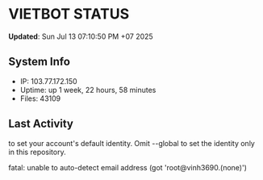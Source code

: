 # VIETBOT STATUS
**Updated**: Sun Jul 13 07:10:50 PM +07 2025

## System Info
- IP: 103.77.172.150
- Uptime: up 1 week, 22 hours, 58 minutes
- Files: 43109

## Last Activity

to set your account's default identity.
Omit --global to set the identity only in this repository.

fatal: unable to auto-detect email address (got 'root@vinh3690.(none)')
